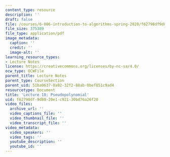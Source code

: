 ```yaml
---
content_type: resource
description: ''
draft: false
file: /courses/6-006-introduction-to-algorithms-spring-2020/f62798df9d8020e1c92130bd76a26f20_MIT6_006S20_lec18.pdf
file_size: 375389
file_type: application/pdf
image_metadata:
  caption: ''
  credit: ''
  image-alt: ''
learning_resource_types:
- Lecture Notes
license: https://creativecommons.org/licenses/by-nc-sa/4.0/
ocw_type: OCWFile
parent_title: Lecture Notes
parent_type: CourseSection
parent_uid: 51ba9637-0a92-32f2-88ab-0bef851c9ad4
resourcetype: Document
title: 'Lecture 18: Pseudopolynomial'
uid: f62798df-9d80-20e1-c921-30bd76a26f20
video_files:
  archive_url: ''
  video_captions_file: ''
  video_thumbnail_file: ''
  video_transcript_file: ''
video_metadata:
  video_speakers: ''
  video_tags: ''
  youtube_description: ''
  youtube_id: ''
---
```

